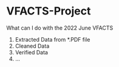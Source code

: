 # VFACTS-Project

What can I do with the 2022 June VFACTS 

1. Extracted Data from *.PDF file
2. Cleaned Data
3. Verified Data
4. ...
